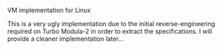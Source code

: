 VM implementation for Linux

This is a very ugly implementation due to the initial reverse-engineering required on Turbo Modula-2 in order to extract the specifications.
I will provide a cleaner implementation later...
